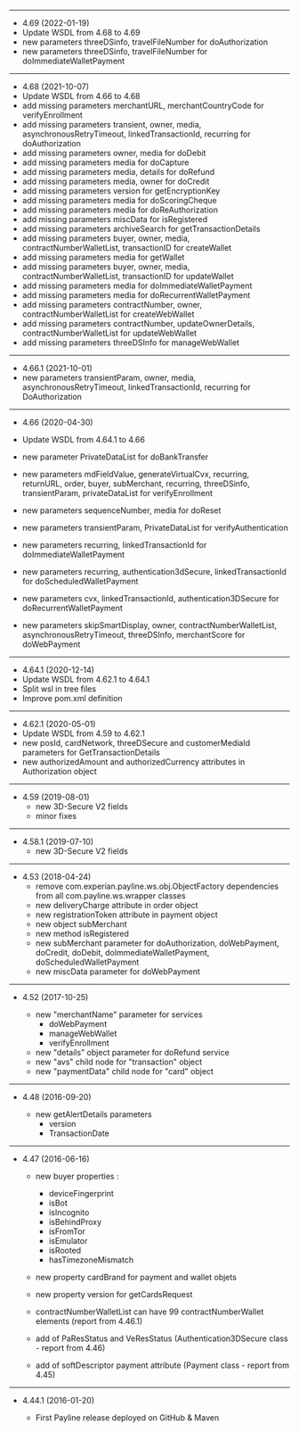 ----------------------------------------

* 4.69 (2022-01-19)
* Update WSDL from 4.68 to 4.69
* new parameters threeDSinfo, travelFileNumber for doAuthorization
* new parameters threeDSinfo, travelFileNumber for doImmediateWalletPayment


----------------------------------------

* 4.68 (2021-10-07)
* Update WSDL from 4.66 to 4.68
* add missing parameters merchantURL, merchantCountryCode for verifyEnrollment
* add missing parameters transient, owner, media, asynchronousRetryTimeout, linkedTransactionId, recurring for doAuthorization
* add missing parameters owner, media for doDebit
* add missing parameters media for doCapture
* add missing parameters media, details for doRefund
* add missing parameters media, owner for doCredit
* add missing parameters version for getEncryptionKey
* add missing parameters media for doScoringCheque
* add missing parameters media for doReAuthorization
* add missing parameters  miscData for isRegistered
* add missing parameters archiveSearch for getTransactionDetails
* add missing parameters buyer, owner, media, contractNumberWalletList, transactionID for createWallet
* add missing parameters media for getWallet
* add missing parameters  buyer, owner, media, contractNumberWalletList, transactionID for updateWallet
* add missing parameters media for doImmediateWalletPayment
* add missing parameters media for doRecurrentWalletPayment
* add missing parameters contractNumber, owner, contractNumberWalletList for createWebWallet
* add missing parameters contractNumber, updateOwnerDetails, contractNumberWalletList for updateWebWallet
* add missing parameters threeDSInfo for manageWebWallet

----------------------------------------

* 4.66.1 (2021-10-01)
* new parameters transientParam, owner, media, asynchronousRetryTimeout, linkedTransactionId, recurring for DoAuthorization

----------------------------------------

* 4.66 (2020-04-30)
* Update WSDL from 4.64.1 to 4.66
* new parameter PrivateDataList for doBankTransfer
* new parameters mdFieldValue, generateVirtualCvx, recurring, returnURL, order, buyer, subMerchant, recurring, threeDSinfo, transientParam, privateDataList for verifyEnrollment
* new parameters sequenceNumber, media for doReset
* new parameters transientParam, PrivateDataList for verifyAuthentication

* new parameters recurring, linkedTransactionId for doImmediateWalletPayment
* new parameters recurring, authentication3dSecure, linkedTransactionId for doScheduledWalletPayment
* new parameters cvx, linkedTransactionId, authentication3DSecure for doRecurrentWalletPayment
* new parameters skipSmartDisplay, owner, contractNumberWalletList, asynchronousRetryTimeout, threeDSInfo, merchantScore for doWebPayment

----------------------------------------

* 4.64.1 (2020-12-14)
* Update WSDL from 4.62.1 to 4.64.1
* Split wsl in tree files
* Improve pom.xml definition

----------------------------------------

* 4.62.1 (2020-05-01)
 * Update WSDL from 4.59 to 4.62.1
 * new posId, cardNetwork, threeDSecure and customerMediaId parameters for GetTransactionDetails 
 * new authorizedAmount and authorizedCurrency attributes in Authorization object
 
----------------------------------------

* 4.59 (2019-08-01)
  * new 3D-Secure V2 fields
  * minor fixes
    
---------------------------------------- 
* 4.58.1 (2019-07-10)
  * new 3D-Secure V2 fields
    
---------------------------------------- 
* 4.53 (2018-04-24)
  * remove com.experian.payline.ws.obj.ObjectFactory dependencies from all com.payline.ws.wrapper classes
  * new deliveryCharge attribute in order object
  * new registrationToken attribute in payment object
  * new object subMerchant
  * new method isRegistered
  * new subMerchant parameter for doAuthorization, doWebPayment, doCredit, doDebit, doImmediateWalletPayment, doScheduledWalletPayment
  * new miscData parameter for doWebPayment
  
---------------------------------------- 

* 4.52 (2017-10-25)

  * new "merchantName" parameter for services
  	- doWebPayment
  	- manageWebWallet
  	- verifyEnrollment
  * new "details" object parameter for doRefund service
  * new "avs" child node for "transaction" object
  * new "paymentData" child node for "card" object

----------------------------------------

* 4.48 (2016-09-20)

  * new getAlertDetails parameters
  	- version
  	- TransactionDate	

----------------------------------------

* 4.47 (2016-06-16)

  * new buyer properties :
  	- deviceFingerprint
  	- isBot
  	- isIncognito
  	- isBehindProxy
  	- isFromTor
  	- isEmulator
  	- isRooted
  	- hasTimezoneMismatch
  * new property cardBrand for payment and wallet objets
  * new property version for getCardsRequest
  
  * contractNumberWalletList can have 99 contractNumberWallet elements (report from 4.46.1)
  * add of PaResStatus and VeResStatus (Authentication3DSecure class - report from 4.46) 
  * add of softDescriptor payment attribute (Payment class - report from 4.45)
  
----------------------------------------

* 4.44.1 (2016-01-20)

  * First Payline release deployed on GitHub & Maven
